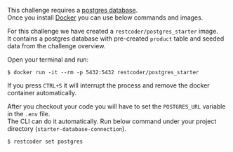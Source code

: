 
This challenge requires a <a target="_blank" href="https://www.postgresql.org/">postgres database</a>.  
Once you install <a target="_blank" href="https://www.docker.com/">Docker</a> you can use below commands and images.  

For this challenge we have created a `restcoder/postgres_starter` image.  
It contains a postgres database with pre-created `product` table and seeded data from the challenge overview.

Open your terminal and run: 
<pre><code><span class="nv">$ </span>docker run -it --rm -p 5432:5432 restcoder/postgres_starter</code></pre>   

If you press `CTRL+S` it will interrupt the process and remove the docker container automatically.  

After you checkout your code you will have to set the `POSTGRES_URL` variable in the `.env` file.  
The CLI can do it automatically. Run below command under your project directory (`starter-database-connection`).  

<pre><code><span class="nv">$ </span>restcoder set postgres</code></pre>
